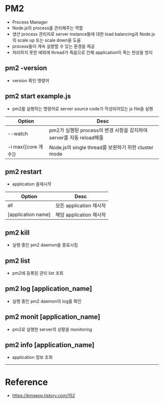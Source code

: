 # PM2

- Process Manager
- Node.js의 process를 관리해주는 역할
- 생산 process 관리자로 server instance들에 대한 load balancing과 Node.js의 scale up 또는 scale down을 도움
- process들이 계속 실핻할 수 있는 환경을 제공
- 처리하지 못한 에외에 thread가 죽음으로 인해 application이 죽는 현상을 방지

## pm2 -version

- version 확인 명령어

## pm2 start example.js

- pm2를 실행하는 명령어로 server source code가 작성되어있는 js file을 실행

| Option | Desc |
| - | - |
| --watch | pm2가 실행된 process의 변경 사항을 감지하여 server를 자동 reload해줌 |
| -i max([core 개수]) | Node.js의 single thread를 보완하기 위한 cluster mode |

## pm2 restart

- application 을재시작

| Option | Desc |
| - | - |
| all | 모든 application 재시작 |
| [application name] | 해당 application 재시작 |

## pm2 kill

- 실행 중인 pm2 daemon을 종료시킴

## pm2 list

- pm2에 등록된 관리 list 조회

## pm2 log [application_name]

- 실행 중인 pm2 daemon의 log를 확인

## pm2 monit [application_name]

- pm2로 실행한 server의 상황을 monitoring

## pm2 info [application_name]

- application 정보 조회

---

# Reference

- https://kmseop.tistory.com/152
